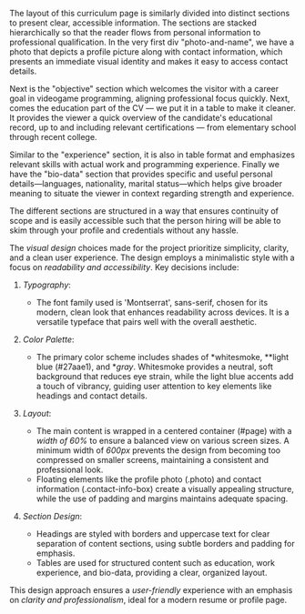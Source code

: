 The layout of this curriculum page is similarly divided into distinct sections to present clear, accessible information. The sections are stacked hierarchically so that the reader flows from personal information to professional qualification. In the very first div "photo-and-name", we have a photo that depicts a profile picture along with contact information, which presents an immediate visual identity and makes it easy to access contact details.

Next is the "objective" section which welcomes the visitor with a career goal in videogame programming, aligning professional focus quickly. Next, comes the education part of the CV — we put it in a table to make it cleaner. It provides the viewer a quick overview of the candidate's educational record, up to and including relevant certifications — from elementary school through recent college.

Similar to the "experience" section, it is also in table format and emphasizes relevant skills with actual work and programming experience. Finally we have the "bio-data" section that provides specific and useful personal details—languages, nationality, marital status—which helps give broader meaning to situate the viewer in context regarding strength and experience.

The different sections are structured in a way that ensures continuity of scope and is easily accessible such that the person hiring will be able to skim through your profile and credentials without any hassle.

The *visual design* choices made for the project prioritize simplicity, clarity, and a clean user experience. The design employs a minimalistic style with a focus on *readability and accessibility*. Key decisions include:

1. *Typography*:
   - The font family used is 'Montserrat', sans-serif, chosen for its modern, clean look that enhances readability across devices. It is a versatile typeface that pairs well with the overall aesthetic.

2. *Color Palette*:
   - The primary color scheme includes shades of *whitesmoke, **light blue (#27aae1), and **gray*. Whitesmoke provides a neutral, soft background that reduces eye strain, while the light blue accents add a touch of vibrancy, guiding user attention to key elements like headings and contact details.

3. *Layout*:
   - The main content is wrapped in a centered container (#page) with a *width of 60%* to ensure a balanced view on various screen sizes. A minimum width of *600px* prevents the design from becoming too compressed on smaller screens, maintaining a consistent and professional look.
   - Floating elements like the profile photo (.photo) and contact information (.contact-info-box) create a visually appealing structure, while the use of padding and margins maintains adequate spacing.

4. *Section Design*:
   - Headings are styled with borders and uppercase text for clear separation of content sections, using subtle borders and padding for emphasis.
   - Tables are used for structured content such as education, work experience, and bio-data, providing a clear, organized layout.

This design approach ensures a *user-friendly* experience with an emphasis on *clarity and professionalism*, ideal for a modern resume or profile page.
